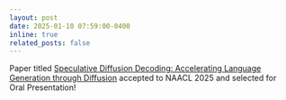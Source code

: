 ```yaml
---
layout: post
date: 2025-01-10 07:59:00-0400
inline: true
related_posts: false
---
```


Paper titled [Speculative Diffusion Decoding: Accelerating Language Generation through Diffusion](https://arxiv.org/abs/2408.05636) accepted to NAACL 2025 and selected for Oral Presentation!
